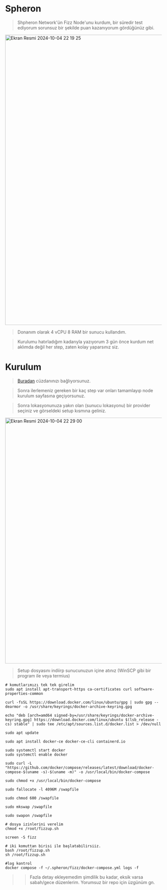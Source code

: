 # Spheron

> Shpheron Network'ün Fizz Node'unu kurdum, bir süredir test ediyorum sorunsuz bir şekilde puan kazanıyorum gördüğünüz gibi.

<img width="933" alt="Ekran Resmi 2024-10-04 22 19 25" src="https://github.com/user-attachments/assets/717f26b1-4a10-475f-ba9b-f5e488127e06">

> Donanım olarak 4 vCPU 8 RAM bir sunucu kullandım.

> Kurulumu hatırladığım kadarıyla yazıyorum 3 gün önce kurdum net aklımda değil her step, zaten kolay yaparsınız siz.

# Kurulum

> [Buradan](https://fizz.spheron.network/) cüzdanınızı bağlıyorsunuz.

> Sonra ilerlemeniz gereken bir kaç step var onları tamamlayıp node kurulum sayfasına geçiyorsunuz.

> Sonra lokasyonunuza yakın olan (sunucu lokasyonu) bir provider seçiniz ve görseldeki setup kısmına geliniz.

<img width="790" alt="Ekran Resmi 2024-10-04 22 29 00" src="https://github.com/user-attachments/assets/c1bde16d-56c4-4da1-920a-113d6aba9a44">

> Setup dosyasını indiirp sunucunuzun içine atınız (WinSCP gibi bir program ile veya termius)

```console
# komutlarımızı tek tek girelim
sudo apt install apt-transport-https ca-certificates curl software-properties-common

curl -fsSL https://download.docker.com/linux/ubuntu/gpg | sudo gpg --dearmor -o /usr/share/keyrings/docker-archive-keyring.gpg

echo "deb [arch=amd64 signed-by=/usr/share/keyrings/docker-archive-keyring.gpg] https://download.docker.com/linux/ubuntu $(lsb_release -cs) stable" | sudo tee /etc/apt/sources.list.d/docker.list > /dev/null

sudo apt update

sudo apt install docker-ce docker-ce-cli containerd.io

sudo systemctl start docker
sudo systemctl enable docker

sudo curl -L "https://github.com/docker/compose/releases/latest/download/docker-compose-$(uname -s)-$(uname -m)" -o /usr/local/bin/docker-compose

sudo chmod +x /usr/local/bin/docker-compose

sudo fallocate -l 4096M /swapfile

sudo chmod 600 /swapfile

sudo mkswap /swapfile

sudo swapon /swapfile
```

```console
# dosya izinlerini verelim
chmod +x /root/fizzup.sh

screen -S fizz

# iki komuttan birisi ile başlatabilirsiiz.
bash /root/fizzup.sh
sh /root/fizzup.sh
```


```console
#log kontrol
docker compose -f ~/.spheron/fizz/docker-compose.yml logs -f
```

>> Fazla detay ekleyemedim şimdilik bu kadar, eksik varsa sabah/gece düzenlerim. Yorumsuz bir repo için üzgünüm gn.
